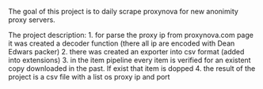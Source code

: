 The goal of this project is to daily scrape proxynova for new anonimity proxy servers.

The project description:
	1. for parse the proxy ip from proxynova.com page it was created a decoder function (there all ip are encoded with Dean Edwars packer)
	2. there was created an exporter into csv format (added into extensions)
	3. in the item pipeline every item is verified for an existent copy downloaded in the past. If exist that item is dopped
	4. the result of the project is a csv file with a list os proxy ip and port

